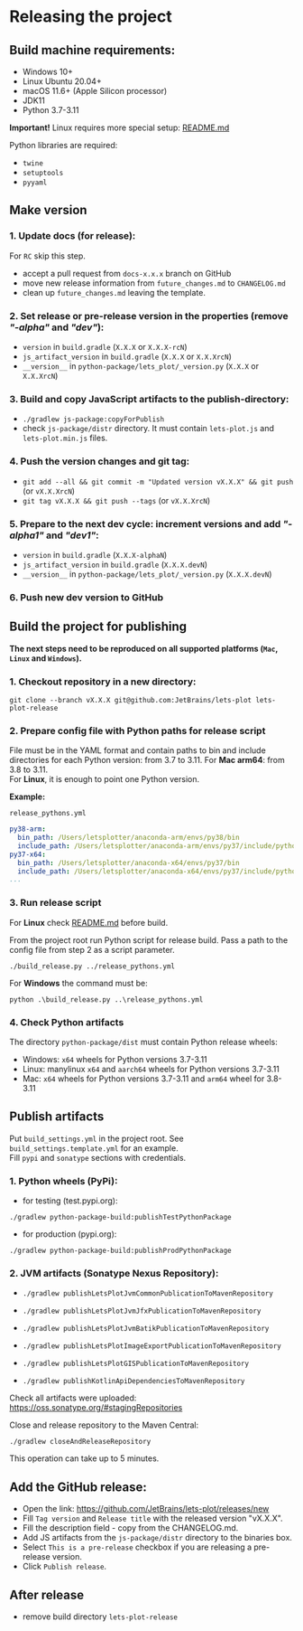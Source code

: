 # Releasing the project

## Build machine requirements:

 - Windows 10+
 - Linux Ubuntu 20.04+
 - macOS 11.6+ (Apple Silicon processor)
 - JDK11
 - Python 3.7-3.11

**Important!** Linux requires more special setup: [README.md](tools%2FREADME.md)   

Python libraries are required:
 - `twine`
 - `setuptools`
 - `pyyaml`


## Make version

### 1. Update docs (for release):

For `RC` skip this step.

 - accept a pull request from `docs-x.x.x` branch on GitHub
 - move new release information from `future_changes.md` to `CHANGELOG.md`
 - clean up `future_changes.md` leaving the template.

### 2. Set release or pre-release version in the properties (remove _"-alpha"_ and _"dev"_): 

 - `version` in `build.gradle` (`X.X.X` or `X.X.X-rcN`)
 - `js_artifact_version` in `build.gradle` (`X.X.X` or `X.X.XrcN`)
 - `__version__` in `python-package/lets_plot/_version.py` (`X.X.X` or `X.X.XrcN`)
 
### 3. Build and copy JavaScript artifacts to the publish-directory:

 - `./gradlew js-package:copyForPublish`
 - check `js-package/distr` directory. It must contain `lets-plot.js` and `lets-plot.min.js` files.
  
### 4. Push the version changes and git tag:
         
 - `git add --all && git commit -m "Updated version vX.X.X" && git push` (or `vX.X.XrcN`)
 - `git tag vX.X.X && git push --tags` (or `vX.X.XrcN`)
 
### 5. Prepare to the next dev cycle: increment versions and add _"-alpha1"_ and _"dev1"_:
         
 - `version` in `build.gradle` (`X.X.X-alphaN`)
 - `js_artifact_version` in `build.gradle` (`X.X.X.devN`)
 - `__version__` in `python-package/lets_plot/_version.py` (`X.X.X.devN`)

### 6. Push new dev version to GitHub

## Build the project for publishing

**The next steps need to be reproduced on all supported platforms (`Mac`, `Linux` and `Windows`).**

### 1. Checkout repository in a new directory: 

 `git clone --branch vX.X.X git@github.com:JetBrains/lets-plot lets-plot-release`

### 2. Prepare config file with Python paths for release script

File must be in the YAML format and contain paths to bin and include directories for
each Python version: from 3.7 to 3.11. For **Mac arm64**: from 3.8 to 3.11.   
For **Linux**, it is enough to point one Python version.

**Example:**

`release_pythons.yml`

```yaml
py38-arm:
  bin_path: /Users/letsplotter/anaconda-arm/envs/py38/bin
  include_path: /Users/letsplotter/anaconda-arm/envs/py37/include/python3.8
py37-x64:
  bin_path: /Users/letsplotter/anaconda-x64/envs/py37/bin
  include_path: /Users/letsplotter/anaconda-x64/envs/py37/include/python3.7m
...
```

### 3. Run release script

For **Linux** check [README.md](tools%2FREADME.md) before build.

From the project root run Python script for release build. Pass a path to the config file
from step 2 as a script parameter.

```shell
./build_release.py ../release_pythons.yml
```

For **Windows** the command must be:

```shell
python .\build_release.py ..\release_pythons.yml
```

### 4. Check Python artifacts

The directory `python-package/dist` must contain Python release wheels:
 - Windows: `x64` wheels for Python versions 3.7-3.11
 - Linux: manylinux `x64` and `aarch64` wheels for Python versions 3.7-3.11
 - Mac: `x64` wheels for Python versions 3.7-3.11 and `arm64` wheel for 3.8-3.11


## Publish artifacts

Put `build_settings.yml` in the project root. See `build_settings.template.yml` for an example.   
Fill `pypi` and `sonatype` sections with credentials.

### 1. Python wheels (PyPi):

 - for testing (test.pypi.org):
 
 `./gradlew python-package-build:publishTestPythonPackage`

 - for production (pypi.org):
 
 `./gradlew python-package-build:publishProdPythonPackage`
 
### 2. JVM artifacts (Sonatype Nexus Repository):

 - `./gradlew publishLetsPlotJvmCommonPublicationToMavenRepository`
 
 - `./gradlew publishLetsPlotJvmJfxPublicationToMavenRepository`
 
 - `./gradlew publishLetsPlotJvmBatikPublicationToMavenRepository`
 
 - `./gradlew publishLetsPlotImageExportPublicationToMavenRepository`

 - `./gradlew publishLetsPlotGISPublicationToMavenRepository`

 - `./gradlew publishKotlinApiDependenciesToMavenRepository`

Check all artifacts were uploaded: https://oss.sonatype.org/#stagingRepositories

Close and release repository to the Maven Central:

`./gradlew closeAndReleaseRepository`

This operation can take up to 5 minutes.

 
## Add the GitHub release:
     
 - Open the link: https://github.com/JetBrains/lets-plot/releases/new
 - Fill `Tag version` and `Release title` with the released version "vX.X.X".
 - Fill the description field - copy from the CHANGELOG.md.
 - Add JS artifacts from the `js-package/distr` directory to the binaries box.
 - Select `This is a pre-release` checkbox if you are releasing a pre-release version.
 - Click `Publish release`.
 

## After release

 - remove build directory `lets-plot-release`
